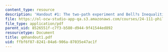 ```yaml
---
content_type: resource
description: 'Handout #1: The two-path experiment and Bell?s Inequalities'
file: https://ol-ocw-studio-app-qa.s3.amazonaws.com/courses/24-111-philosophy-of-quantum-mechanics-spring-2005/ffbf6f87824184a6906a87035e47ac1f_qmhandout1.pdf
file_type: application/pdf
parent_uid: 8526551f-c7f3-b580-d944-9f41544ed892
resourcetype: Document
title: qmhandout1.pdf
uid: ffbf6f87-8241-84a6-906a-87035e47ac1f
---
```

